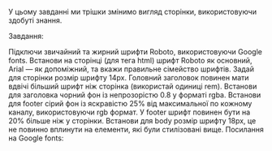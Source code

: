 У цьому завданні ми трішки змінимо вигляд сторінки, використовуючи здобуті
знання.

Завдання:

Підключи звичайний та жирний шрифти Roboto, використовуючи Google fonts.
Встанови на сторінці (для тега html) шрифт Roboto як основний, Arial — як
допоміжний, та вкажи правильне сімейство шрифтів. Задай для сторінки розмір
шрифту 14px. Головний заголовок повинен мати вдвічі більший шрифт ніж сторінка
(використай одиниці rem). Встанови для заголовка чорний фон із непрозорістю 0.8
у форматі rgba. Встанови для footer сірий фон із яскравістю 25% від максимальної
по кожному каналу, використовуючи rgb формат. У footer шрифт повинен бути на 20%
більше ніж у сторінки. Встанови для body розмір шрифту 18px, це не повинно
вплинути на елементи, які були стилізовані вище. Посилання на Google fonts:

<link rel="preconnect" href="https://fonts.gstatic.com">
<link rel="stylesheet" href="https://fonts.googleapis.com/css2?family=Roboto:wght@400;700&display=swap">

